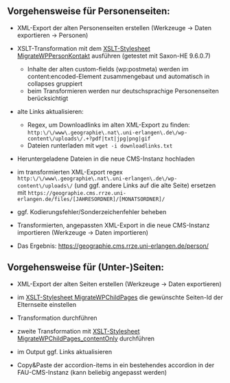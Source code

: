 ## Vorgehensweise für Personenseiten:
- XML-Export der alten Personenseiten erstellen (Werkzeuge -> Daten exportieren -> Personen)

- XSLT-Transformation mit dem [XSLT-Stylesheet MigrateWPPersonKontakt](MigrateWPPersonKontakt.xsl) ausführen (getestet mit Saxon-HE 9.6.0.7)
  - Inhalte der alten custom-fields (wp:postmeta) werden im content:encoded-Element zusammengebaut und automatisch in collapses gruppiert
  - beim Transformieren werden nur deutschsprachige Personenseiten berücksichtigt

- alte Links aktualisieren:
  - Regex, um Downloadlinks im alten XML-Export zu finden: `http:\/\/www\.geographie\.nat\.uni-erlangen\.de\/wp-content\/uploads\/.+?pdf|txt|jpg|png|gif`
  - Dateien runterladen mit `wget -i downloadlinks.txt`

- Heruntergeladene Dateien in die neue CMS-Instanz hochladen

- im transformierten XML-Export regex `http:\/\/www\.geographie\.nat\.uni-erlangen\.de\/wp-content\/uploads\/` (und ggf. andere Links auf die alte Seite) ersetzen mit `https://geographie.cms.rrze.uni-erlangen.de/files/[JAHRESORDNER]/[MONATSORDNER]/`

- ggf. Kodierungsfehler/Sonderzeichenfehler beheben

- Transformierten, angepassten XML-Export in die neue CMS-Instanz importieren (Werkzeuge -> Daten importieren)

- Das Ergebnis: https://geographie.cms.rrze.uni-erlangen.de/person/

## Vorgehensweise für (Unter-)Seiten:
- XML-Export der alten Seiten erstellen (Werkzeuge -> Daten exportieren)

- im [XSLT-Stylesheet MigrateWPChildPages](MigrateWPChildPages.xsl) die gewünschte Seiten-Id der Elternseite einstellen

- Transformation durchführen

- zweite Transformation mit [XSLT-Stylesheet MigrateWPChildPages_contentOnly](MigrateWPChildPages_contentOnly.xsl) durchführen

- im Output ggf. Links aktualisieren

- Copy&Paste der accordion-items in ein bestehendes accordion in der FAU-CMS-Instanz (kann beliebig angepasst werden)
